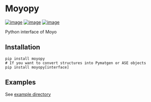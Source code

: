 # Moyopy

[![image](https://img.shields.io/pypi/v/moyopy.svg)](https://pypi.python.org/pypi/moyopy)
[![image](https://img.shields.io/pypi/l/moyopy.svg)](https://pypi.python.org/pypi/moyopy)
[![image](https://img.shields.io/pypi/pyversions/moyopy.svg)](https://pypi.python.org/pypi/moyopy)

Python interface of Moyo

## Installation

```shell
pip install moyopy
# If you want to convert structures into Pymatgen or ASE objects
pip install moyopy[interface]
```

## Examples

See [example directory](examples)
